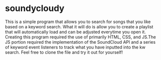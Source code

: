 # soundycloudy

This is a simple program that allows you to search for songs that you like based on a keyword search. What it will do is allow you to create a playlist that will automatically load and can be adjusted everytime you open it. Creating this program required the use of primarily HTML, CSS, and JS.The JS portion required the implementation of the SoundCloud API and a series of keyword event listeners to track what you have inputted into the kw search. Feel free to clone the file and try it out for yourself! 
